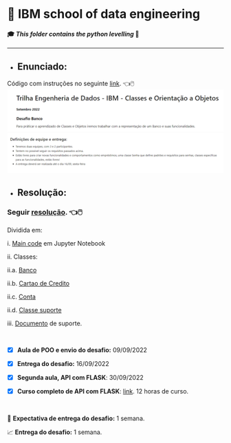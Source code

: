 # :robot: IBM school of data engineering 
#### :mortar_board: *This folder contains the python levelling* :snake:

***

* ## Enunciado:
Código com instruções no seguinte [link](./challenge_scope/desafio.ipynb). :point_left::computer_mouse:
![enunciado](./Images/enunciado-1.png)
![enunciado](./Images/enunciado-2.png)

* ## Resolução:

### Seguir [resolução](./resolucao/). :point_left::computer_mouse:

Dividida em:

i. [Main code](./resolucao/main.ipynb) em Jupyter Notebook

ii. Classes:

ii.a. [Banco](./resolucao/class_Banco.py)

ii.b. [Cartao de Credito](./resolucao/class_CartaoDeCredito.py)

ii.c. [Conta](./resolucao/class_Conta.py)

ii.d. [Classe suporte](./resolucao/class_Others/class_Depena_String.py)

iii. [Documento](./README.md) de suporte.


<br>

- [x] **Aula de POO e envio do desafio:** 09/09/2022
- [x] **Entrega do desafio:** 16/09/2022
- [x] **Segunda aula, API com FLASK**: 30/09/2022
- [x] **Curso completo de API com FLASK**: [link](https://www.udemy.com/course/rest-apis-com-python-e-flask/?gclid=Cj0KCQjw--2aBhD5ARIsALiRlwBiyunW-IpKef2JKCfWl1x8tlyTEHj8QKx9iqGiQgmA8coBjoBjMp8aAgenEALw_wcB). 12 horas de curso.


<br>

:date: **Expectativa de entrega do desafio:** 1 semana.

:chart_with_upwards_trend: **Entrega do desafio:** 1 semana.
